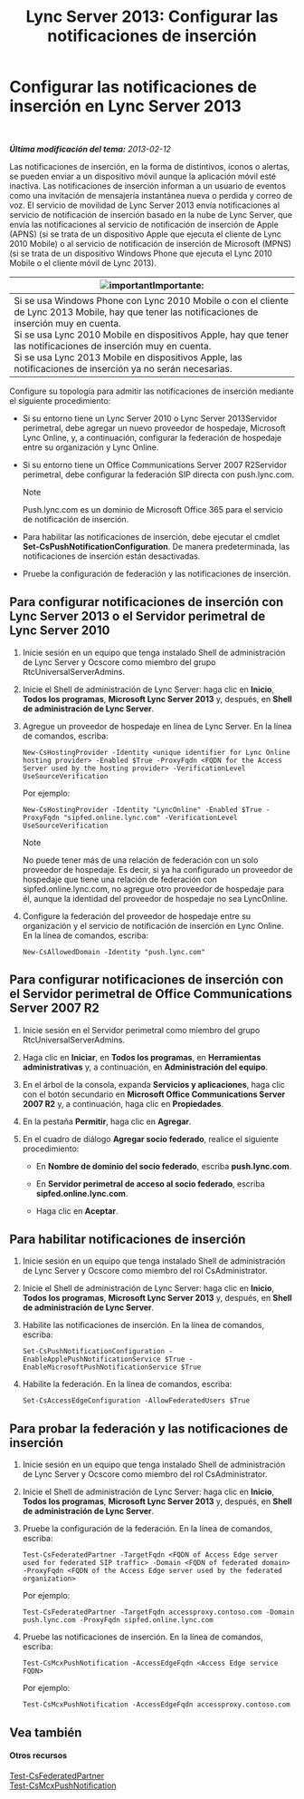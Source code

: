 ﻿---
title: 'Lync Server 2013: Configurar las notificaciones de inserción'
TOCTitle: Configurar las notificaciones de inserción
ms:assetid: d77f2c06-0fe6-45d5-8f08-808ab871b3e0
ms:mtpsurl: https://technet.microsoft.com/es-es/library/Hh690047(v=OCS.15)
ms:contentKeyID: 48276835
ms.date: 01/07/2017
mtps_version: v=OCS.15
ms.translationtype: HT
---

# Configurar las notificaciones de inserción en Lync Server 2013

 

_**Última modificación del tema:** 2013-02-12_

Las notificaciones de inserción, en la forma de distintivos, iconos o alertas, se pueden enviar a un dispositivo móvil aunque la aplicación móvil esté inactiva. Las notificaciones de inserción informan a un usuario de eventos como una invitación de mensajería instantánea nueva o perdida y correo de voz. El servicio de movilidad de Lync Server 2013 envía notificaciones al servicio de notificación de inserción basado en la nube de Lync Server, que envía las notificaciones al servicio de notificación de inserción de Apple (APNS) (si se trata de un dispositivo Apple que ejecuta el cliente de Lync 2010 Mobile) o al servicio de notificación de inserción de Microsoft (MPNS) (si se trata de un dispositivo Windows Phone que ejecuta el Lync 2010 Mobile o el cliente móvil de Lync 2013).

<table>
<thead>
<tr class="header">
<th><img src="images/Gg425917.important(OCS.15).gif" title="important" alt="important" />Importante:</th>
</tr>
</thead>
<tbody>
<tr class="odd">
<td>Si se usa Windows Phone con Lync 2010 Mobile o con el cliente de Lync 2013 Mobile, hay que tener las notificaciones de inserción muy en cuenta.<br />
Si se usa Lync 2010 Mobile en dispositivos Apple, hay que tener las notificaciones de inserción muy en cuenta.<br />
Si se usa Lync 2013 Mobile en dispositivos Apple, las notificaciones de inserción ya no serán necesarias.</td>
</tr>
</tbody>
</table>


Configure su topología para admitir las notificaciones de inserción mediante el siguiente procedimiento:

  - Si su entorno tiene un Lync Server 2010 o Lync Server 2013Servidor perimetral, debe agregar un nuevo proveedor de hospedaje, Microsoft Lync Online, y, a continuación, configurar la federación de hospedaje entre su organización y Lync Online.

  - Si su entorno tiene un Office Communications Server 2007 R2Servidor perimetral, debe configurar la federación SIP directa con push.lync.com.
    

    > [!NOTE]
    > Push.lync.com es un dominio de Microsoft Office 365 para el servicio de notificación de inserción.



  - Para habilitar las notificaciones de inserción, debe ejecutar el cmdlet **Set-CsPushNotificationConfiguration**. De manera predeterminada, las notificaciones de inserción están desactivadas.

  - Pruebe la configuración de federación y las notificaciones de inserción.

## Para configurar notificaciones de inserción con Lync Server 2013 o el Servidor perimetral de Lync Server 2010

1.  Inicie sesión en un equipo que tenga instalado Shell de administración de Lync Server y Ocscore como miembro del grupo RtcUniversalServerAdmins.

2.  Inicie el Shell de administración de Lync Server: haga clic en **Inicio**, **Todos los programas**, **Microsoft Lync Server 2013** y, después, en **Shell de administración de Lync Server**.

3.  Agregue un proveedor de hospedaje en línea de Lync Server. En la línea de comandos, escriba:
    
        New-CsHostingProvider -Identity <unique identifier for Lync Online hosting provider> -Enabled $True -ProxyFqdn <FQDN for the Access Server used by the hosting provider> -VerificationLevel UseSourceVerification
    
    Por ejemplo:
    
        New-CsHostingProvider -Identity "LyncOnline" -Enabled $True -ProxyFqdn "sipfed.online.lync.com" -VerificationLevel UseSourceVerification
    

    > [!NOTE]
    > No puede tener más de una relación de federación con un solo proveedor de hospedaje. Es decir, si ya ha configurado un proveedor de hospedaje que tiene una relación de federación con sipfed.online.lync.com, no agregue otro proveedor de hospedaje para él, aunque la identidad del proveedor de hospedaje no sea LyncOnline.



4.  Configure la federación del proveedor de hospedaje entre su organización y el servicio de notificación de inserción en Lync Online. En la línea de comandos, escriba:
    
        New-CsAllowedDomain -Identity "push.lync.com"

## Para configurar notificaciones de inserción con el Servidor perimetral de Office Communications Server 2007 R2

1.  Inicie sesión en el Servidor perimetral como miembro del grupo RtcUniversalServerAdmins.

2.  Haga clic en **Iniciar**, en **Todos los programas**, en **Herramientas administrativas** y, a continuación, en **Administración del equipo**.

3.  En el árbol de la consola, expanda **Servicios y aplicaciones**, haga clic con el botón secundario en **Microsoft Office Communications Server 2007 R2** y, a continuación, haga clic en **Propiedades**.

4.  En la pestaña **Permitir**, haga clic en **Agregar**.

5.  En el cuadro de diálogo **Agregar socio federado**, realice el siguiente procedimiento:
    
      - En **Nombre de dominio del socio federado**, escriba **push.lync.com**.
    
      - En **Servidor perimetral de acceso al socio federado**, escriba **sipfed.online.lync.com**.
    
      - Haga clic en **Aceptar**.

## Para habilitar notificaciones de inserción

1.  Inicie sesión en un equipo que tenga instalado Shell de administración de Lync Server y Ocscore como miembro del rol CsAdministrator.

2.  Inicie el Shell de administración de Lync Server: haga clic en **Inicio**, **Todos los programas**, **Microsoft Lync Server 2013** y, después, en **Shell de administración de Lync Server**.

3.  Habilite las notificaciones de inserción. En la línea de comandos, escriba:
    
        Set-CsPushNotificationConfiguration -EnableApplePushNotificationService $True -EnableMicrosoftPushNotificationService $True

4.  Habilite la federación. En la línea de comandos, escriba:
    
        Set-CsAccessEdgeConfiguration -AllowFederatedUsers $True

## Para probar la federación y las notificaciones de inserción

1.  Inicie sesión en un equipo que tenga instalado Shell de administración de Lync Server y Ocscore como miembro del rol CsAdministrator.

2.  Inicie el Shell de administración de Lync Server: haga clic en **Inicio**, **Todos los programas**, **Microsoft Lync Server 2013** y, después, en **Shell de administración de Lync Server**.

3.  Pruebe la configuración de la federación. En la línea de comandos, escriba:
    
        Test-CsFederatedPartner -TargetFqdn <FQDN of Access Edge server used for federated SIP traffic> -Domain <FQDN of federated domain> -ProxyFqdn <FQDN of the Access Edge server used by the federated organization>
    
    Por ejemplo:
    
        Test-CsFederatedPartner -TargetFqdn accessproxy.contoso.com -Domain push.lync.com -ProxyFqdn sipfed.online.lync.com

4.  Pruebe las notificaciones de inserción. En la línea de comandos, escriba:
    
        Test-CsMcxPushNotification -AccessEdgeFqdn <Access Edge service FQDN>
    
    Por ejemplo:
    
        Test-CsMcxPushNotification -AccessEdgeFqdn accessproxy.contoso.com

## Vea también

#### Otros recursos

[Test-CsFederatedPartner](https://docs.microsoft.com/en-us/powershell/module/skype/Test-CsFederatedPartner)  
[Test-CsMcxPushNotification](test-csmcxpushnotification.md)

